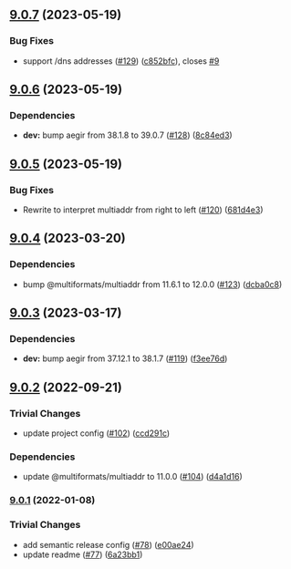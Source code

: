 ## [9.0.7](https://github.com/multiformats/js-multiaddr-to-uri/compare/v9.0.6...v9.0.7) (2023-05-19)


### Bug Fixes

* support /dns addresses ([#129](https://github.com/multiformats/js-multiaddr-to-uri/issues/129)) ([c852bfc](https://github.com/multiformats/js-multiaddr-to-uri/commit/c852bfca681112246483a8c98d46ad1d1384ba1c)), closes [#9](https://github.com/multiformats/js-multiaddr-to-uri/issues/9)

## [9.0.6](https://github.com/multiformats/js-multiaddr-to-uri/compare/v9.0.5...v9.0.6) (2023-05-19)


### Dependencies

* **dev:** bump aegir from 38.1.8 to 39.0.7 ([#128](https://github.com/multiformats/js-multiaddr-to-uri/issues/128)) ([8c84ed3](https://github.com/multiformats/js-multiaddr-to-uri/commit/8c84ed3d89f1116eccc6f6044f0ee6ea75c6ae00))

## [9.0.5](https://github.com/multiformats/js-multiaddr-to-uri/compare/v9.0.4...v9.0.5) (2023-05-19)


### Bug Fixes

* Rewrite to interpret multiaddr from right to left ([#120](https://github.com/multiformats/js-multiaddr-to-uri/issues/120)) ([681d4e3](https://github.com/multiformats/js-multiaddr-to-uri/commit/681d4e3f07b7e721e3a2eccc9905e76110f4dfbb))

## [9.0.4](https://github.com/multiformats/js-multiaddr-to-uri/compare/v9.0.3...v9.0.4) (2023-03-20)


### Dependencies

* bump @multiformats/multiaddr from 11.6.1 to 12.0.0 ([#123](https://github.com/multiformats/js-multiaddr-to-uri/issues/123)) ([dcba0c8](https://github.com/multiformats/js-multiaddr-to-uri/commit/dcba0c8f4bc1079fbb138f79d88b891d3976de75))

## [9.0.3](https://github.com/multiformats/js-multiaddr-to-uri/compare/v9.0.2...v9.0.3) (2023-03-17)


### Dependencies

* **dev:** bump aegir from 37.12.1 to 38.1.7 ([#119](https://github.com/multiformats/js-multiaddr-to-uri/issues/119)) ([f3ee76d](https://github.com/multiformats/js-multiaddr-to-uri/commit/f3ee76d2602bc84af1ce0ec179ff67ceb03376e8))

## [9.0.2](https://github.com/multiformats/js-multiaddr-to-uri/compare/v9.0.1...v9.0.2) (2022-09-21)


### Trivial Changes

* update project config ([#102](https://github.com/multiformats/js-multiaddr-to-uri/issues/102)) ([ccd291c](https://github.com/multiformats/js-multiaddr-to-uri/commit/ccd291ce522a0ddbacd2ff64dc8ffcdab2156358))


### Dependencies

* update @multiformats/multiaddr to 11.0.0 ([#104](https://github.com/multiformats/js-multiaddr-to-uri/issues/104)) ([d4a1d16](https://github.com/multiformats/js-multiaddr-to-uri/commit/d4a1d163ab92704c216a2ae5b764c2e6e303bcea))

### [9.0.1](https://github.com/multiformats/js-multiaddr-to-uri/compare/v9.0.0...v9.0.1) (2022-01-08)


### Trivial Changes

* add semantic release config ([#78](https://github.com/multiformats/js-multiaddr-to-uri/issues/78)) ([e00ae24](https://github.com/multiformats/js-multiaddr-to-uri/commit/e00ae2450b5ead66c5331e7be35144537533a0c7))
* update readme ([#77](https://github.com/multiformats/js-multiaddr-to-uri/issues/77)) ([6a23bb1](https://github.com/multiformats/js-multiaddr-to-uri/commit/6a23bb11df228abb08188c443c7677ee5c679953))
